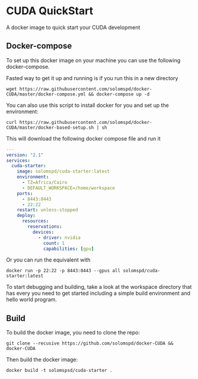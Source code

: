 # CUDA QuickStart

A docker image to quick start your CUDA development

## Docker-compose
To set up this docker image on your machine you can use the following docker-compose.

Fasted way to get it up and running is if you run this in a new directory
```
wget https://raw.githubusercontent.com/solomspd/docker-CUDA/master/docker-compose.yml && docker-compose up -d
```

You can also use this script to install docker for you and set up the environment:
```
curl https://raw.githubusercontent.com/solomspd/docker-CUDA/master/docker-based-setup.sh | sh
```

This will download the following docker compose file and run it

```yaml
---
version: "2.1"
services:
  cuda-starter:
    image: solomspd/cuda-starter:latest
    environment:
      - TZ=Africa/Cairo
      - DEFAULT_WORKSPACE=/home/workspace
    ports:
      - 8443:8443
      - 22:22
    restart: unless-stopped
    deploy:
      resources:
        reservations:
          devices:
            - driver: nvidia
              count: 1
              capabilities: [gpu]

```

Or you can run the equivalent with
```
docker run -p 22:22 -p 8443:8443 --gpus all solomspd/cuda-starter:latest
```

To start debugging and building, take a look at the workspace directory that has every you need to get started including a simple build environment and hello world program.

## Build

To build the docker image, you need to clone the repo:
```
git clone --recusive https://github.com/solomspd/docker-CUDA && docker-CUDA
```

Then build the docker image:
```
docker build -t solomspsd/cuda-starter .
```

